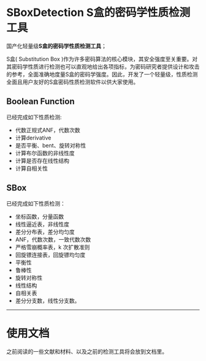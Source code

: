 # SBoxDetection S盒的密码学性质检测⼯具
国产化轻量级**S盒的密码学性质检测⼯具**；

S盒( Substitution Box )作为许多密码算法的核心模块，其安全强度至关重要。对其密码学性质进行检测也可以直观地给出各项指标，为密码研究者提供设计和攻击的参考，全面准确地度量S盒的密码学强度。因此，开发了一个轻量级，性质检测全面且用户友好的S盒密码性质检测软件以供大家使用。

## Boolean Function  
已经完成如下性质检测:  

- 代数正规式ANF，代数次数
- 计算derivative
- 是否平衡、bent、旋转对称性
- 计算布尔函数的非线性度
- 计算是否存在线性结构
- 计算自相关性


## SBox
已经完成如下性质检测：

- 坐标函数，分量函数
- 线性逼近表，非线性度
- 差分分布表，差分均匀度
- ANF，代数次数，一致代数次数
- 严格雪崩概率表，k 次扩散准则
- 回旋镖连接表，回旋镖均匀度
- 平衡性
- 鲁棒性
- 旋转对称性
- 线性结构
- 自相关表
- 差分分支数，线性分支数。



---

# 使用文档

之前阅读的一些文献和材料、以及之前的检测工具将会放到文档里。
